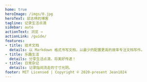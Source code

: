 ```yaml
---
home: true
heroImage: /imgs/0.jpg
heroText: 邱志林的博客
tagline: 记录生活点滴
sidebar: auto
actionText: 浏览 →
actionLink: /guide/
features:
- title: 技术文档
  details: 以 Markdown 格式书写文档，以最少的配置更高的效率专注文档写作。
- title: 乐趣生活
  details: 分享生活点滴，将美好传递！
- title: 日常杂记
  details: 记录指间流走的寸寸光阴。
footer: MIT Licensed | Copyright © 2020-present Jean1024
---
```

